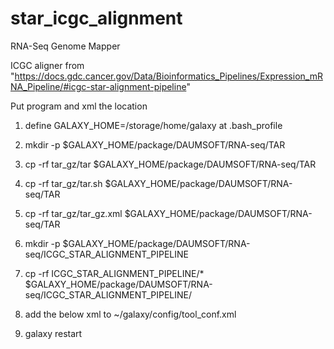 # star_icgc_alignment
RNA-Seq Genome Mapper

ICGC aligner from "https://docs.gdc.cancer.gov/Data/Bioinformatics_Pipelines/Expression_mRNA_Pipeline/#icgc-star-alignment-pipeline"

Put program and xml the location

1. define GALAXY_HOME=/storage/home/galaxy at .bash_profile

2. mkdir -p $GALAXY_HOME/package/DAUMSOFT/RNA-seq/TAR

3. cp -rf   tar_gz/tar          $GALAXY_HOME/package/DAUMSOFT/RNA-seq/TAR

4. cp -rf   tar_gz/tar.sh       $GALAXY_HOME/package/DAUMSOFT/RNA-seq/TAR

5. cp -rf   tar_gz/tar_gz.xml   $GALAXY_HOME/package/DAUMSOFT/RNA-seq/TAR

6. mkdir -p $GALAXY_HOME/package/DAUMSOFT/RNA-seq/ICGC_STAR_ALIGNMENT_PIPELINE

7. cp -rf   ICGC_STAR_ALIGNMENT_PIPELINE/*  $GALAXY_HOME/package/DAUMSOFT/RNA-seq/ICGC_STAR_ALIGNMENT_PIPELINE/
     
8. add the below xml  to   ~/galaxy/config/tool_conf.xml

<section id="rnaseq_name" name="RNA-Seq">
    <tool file="user define directory/tar_gz.xml" />
    <tool file="user define directory/icgc_star2_wrapper.xml" />
</section>

9. galaxy restart


